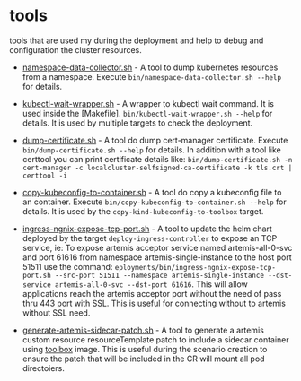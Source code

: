 # tools
tools that are used my during the deployment and help to debug and configuration the cluster resources.

- [namespace-data-collector.sh](namespace-data-collector.sh) - A tool to dump kubernetes resources from a namespace. Execute `bin/namespace-data-collector.sh --help` for details.

- [kubectl-wait-wrapper.sh](kubectl-wait-wrapper.sh) - A wrapper to kubectl wait command. It is used inside the [Makefile]. `bin/kubectl-wait-wrapper.sh --help` for details. It is used by multiple targets to check the deployment.

- [dump-certificate.sh](dump-certificate.sh) - A tool do dump cert-manager certificate. Execute `bin/dump-certificate.sh --help` for details. In addition with a tool like certtool you can print certificate details like: `bin/dump-certificate.sh -n cert-manager -c localcluster-selfsigned-ca-certificate -k tls.crt | certtool -i`

- [copy-kubeconfig-to-container.sh](copy-kubeconfig-to-container.sh) - A tool do copy a kubeconfig file to an container. Execute `bin/copy-kubeconfig-to-container.sh --help` for details. It is used by the `copy-kind-kubeconfig-to-toolbox` target.

- [ingress-ngnix-expose-tcp-port.sh](ingress-ngnix-expose-tcp-port.sh) - A tool to update the helm chart deployed by the target `deploy-ingress-controller` to expose an TCP service, ie: To expose artemis acceptor service named artemis-all-0-svc and port 61616 from namespace artemis-single-instance to the host port 51511 use the command: `eployments/bin/ingress-ngnix-expose-tcp-port.sh --src-port 51511 --namespace artemis-single-instance --dst-service artemis-all-0-svc --dst-port 61616`. This will allow applications reach the artemis acceptor port without the need of pass thru 443 port with SSL. This is useful for connecting without to artemis without SSL need.

- [generate-artemis-sidecar-patch.sh](generate-artemis-sidecar-patch.sh) - A tool to generate a artemis custom resource resourceTemplate patch to include a sidecar container using [toolbox](https://github.com/tlbueno/toolbox) image. This is useful during the scenario creation to ensure the patch that will be included in the CR will mount all pod directoiers.